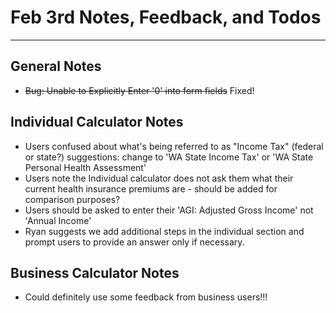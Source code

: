 # Feb 3rd Notes, Feedback, and Todos
---

## General Notes
* ~~Bug: Unable to Explicitly Enter '0' into form fields~~ Fixed!

## Individual Calculator Notes

* Users confused about what's being referred to as "Income Tax" (federal or state?) suggestions: change to 'WA State Income Tax' or 'WA State Personal Health Assessment'
* Users note the Individual calculator does not ask them what their current health insurance premiums are - should be added for comparison purposes?
* Users should be asked to enter their 'AGI: Adjusted Gross Income' not 'Annual Income'
* Ryan suggests we add additional steps in the individual section and prompt users to provide an answer only if necessary.

## Business Calculator Notes

* Could definitely use some feedback from business users!!!
